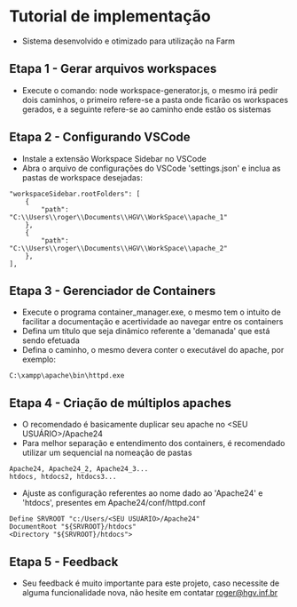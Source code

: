 # Tutorial de implementação
- Sistema desenvolvido e otimizado para utilização na Farm

## Etapa 1 - Gerar arquivos workspaces
- Execute o comando: node workspace-generator.js, o mesmo irá pedir dois caminhos, o primeiro refere-se a pasta onde ficarão os workspaces gerados, e a seguinte refere-se ao caminho ende estão os sistemas

## Etapa 2 - Configurando VSCode
- Instale a extensão Workspace Sidebar no VSCode
- Abra o arquivo de configurações do VSCode 'settings.json' e inclua as pastas de workspace desejadas:

```
"workspaceSidebar.rootFolders": [
    {
        "path": "C:\\Users\\roger\\Documents\\HGV\\WorkSpace\\apache_1"
    },
    {
        "path": "C:\\Users\\roger\\Documents\\HGV\\WorkSpace\\apache_2"
    },
],
```

## Etapa 3 - Gerenciador de Containers
- Execute o programa container_manager.exe, o mesmo tem o intuito de facilitar a documentação e acertividade ao navegar entre os containers
- Defina um título que seja dinâmico referente a 'demanada' que está sendo efetuada
- Defina o caminho, o mesmo devera conter o executável do apache, por exemplo:
```
C:\xampp\apache\bin\httpd.exe
```

## Etapa 4 - Criação de múltiplos apaches
- O recomendado é basicamente duplicar seu apache no <SEU USUÁRIO>/Apache24
- Para melhor separação e entendimento dos containers, é recomendado utilizar um sequencial na nomeação de pastas
```
Apache24, Apache24_2, Apache24_3...
htdocs, htdocs2, htdocs3...
```
- Ajuste as configuração referentes ao nome dado ao 'Apache24' e 'htdocs', presentes em Apache24/conf/httpd.conf
```
Define SRVROOT "c:/Users/<SEU USUÁRIO>/Apache24"
DocumentRoot "${SRVROOT}/htdocs"
<Directory "${SRVROOT}/htdocs">
```

## Etapa 5 - Feedback
- Seu feedback é muito importante para este projeto, caso necessite de alguma funcionalidade nova, não hesite em contatar roger@hgv.inf.br
